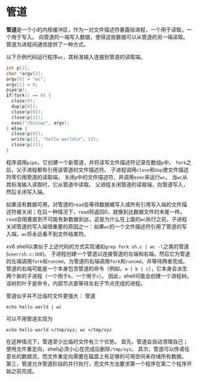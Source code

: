 # 管道

**管道**是一个小的内核缓冲区，作为一对文件描述符暴露给进程，一个用于读取，一个用于写入。
向管道的一端写入数据，使得这些数据可以从管道的另一端读取。
管道为进程间通信提供了一种方式。

以下示例代码运行程序`wc`，其标准输入连接到管道的读取端。
```c
int p[2];
char *argv[2];
argv[0] = "wc";
argv[1] = 0;
pipe(p);
if(fork() == 0) {
  close(0);
  dup(p[0]);
  close(p[0]);
  close(p[1]);
  exec("/bin/wc", argv);
} else {
  close(p[0]);
  write(p[1], "hello world\n", 12);
  close(p[1]);
}
```
程序调用`pipe`，它创建一个新管道，并将读写文件描述符记录在数组`p`中。
`fork`之后，父子进程都有引用该管道的文件描述符。
子进程调用`close`和`dup`使文件描述符零引用管道的读取端，
关闭`p`中的文件描述符，并调用`exec`来运行`wc`。
当`wc`从其标准输入读取时，它从管道中读取。
父进程关闭管道的读取端，向管道写入，然后关闭写入端。

如果没有数据可用，对管道的`read`会等待数据被写入或所有引用写入端的文件描述符被关闭；在后一种情况下，`read`将返回0，就像到达数据文件的末尾一样。
`read`会阻塞直到不可能有新数据到达，这是为什么在上面的`wc`执行之前，子进程关闭管道的写入端很重要的原因之一：如果`wc`的一个文件描述符引用了管道的写入端，`wc`将永远看不到文件结束符。

xv6 shell以类似于上述代码的方式实现诸如`grep fork sh.c | wc -l`之类的管道(`user/sh.c:108`)。
子进程创建一个管道以连接管道的左端和右端。然后它为管道的左端调用`fork`和`runcmd`，为管道的右端调用`fork`和`runcmd`，并等待两者完成。
管道的右端可能是一个本身包含管道的命令（例如，`a | b | c`），它本身会派生两个新的子进程（一个用于`b`，一个用于`c`）。
因此，shell可能会创建一个进程树。该树的叶子是命令，内部节点是等待左右子节点完成的进程。

管道似乎并不比临时文件更强大：
管道
```
echo hello world | wc
```
可以不用管道实现为
```
echo hello world >/tmp/xyz; wc </tmp/xyz
```
在这种情况下，管道至少比临时文件有三个优势。
首先，管道会自动清理自己；
使用文件重定向，shell必须小心在完成后删除`/tmp/xyz`。
其次，管道可以传递任意长的数据流，而文件重定向需要在磁盘上有足够的可用空间来存储所有数据。
第三，管道允许管道阶段的并行执行，而文件方法要求第一个程序在第二个程序开始之前完成。